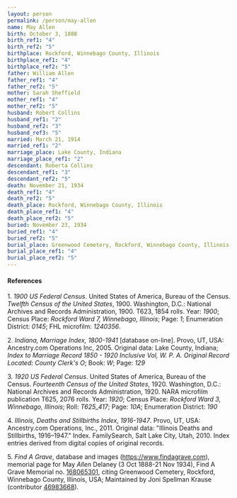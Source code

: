```yaml
---
layout: person
permalink: /person/may-allen
name: May Allen
birth: October 3, 1888
birth_ref1: "4"
birth_ref2: "5"
birthplace: Rockford, Winnebago County, Illinois
birthplace_ref1: "4"
birthplace_ref2: "5"
father: William Allen
father_ref1: "4"
father_ref2: "5"
mother: Sarah Sheffield
mother_ref1: "4"
mother_ref2: "5"
husband: Robert Collins
husband_ref1: "2"
husband_ref2: "3"
husband_ref3: "5"
married: March 21, 1914
married_ref1: "2"
marriage_place: Lake County, Indiana
marriage_place_ref1: "2"
descendant: Roberta Collins
descendant_ref1: "3"
descendant_ref2: "5"
death: November 21, 1934
death_ref1: "4"
death_ref2: "5"
death_place: Rockford, Winnebago County, Illinois
death_place_ref1: "4"
death_place_ref2: "5"
buried: November 23, 1934
buried_ref1: "4"
buried_ref2: "5"
burial_place: Greenwood Cemetery, Rockford, Winnebago County, Illinois
burial_place_ref1: "4"
burial_place_ref2: "5"
---
```


#### References

<a id="1">1. </a> _1900 US Federal Census_. United States of America, Bureau of the Census. _Twelfth Census of the United States_, 1900. Washington, D.C.: National Archives and Records Administration, 1900. T623, 1854 rolls. Year: _1900_; Census Place: _Rockford Ward 7, Winnebago, Illinois_; Page: _1_; Enumeration District: _0145_; FHL microfilm: _1240356_.

<a id="2">2. </a> _Indiana, Marriage Index, 1800-1941_ [database on-line]. Provo, UT, USA: Ancestry.com Operations Inc, 2005. Original data: Lake County, Indiana; _Index to Marriage Record 1850 - 1920 Inclusive Vol, W. P. A. Original Record Located: County Clerk's O_; Book: _W_; Page: _129_

<a id="3">3. </a> _1920 US Federal Census_. United States of America, Bureau of the Census. _Fourteenth Census of the United States_, 1920. Washington, D.C.: National Archives and Records Administration, 1920. NARA microfilm publication T625, 2076 rolls. Year: _1920_; Census Place: _Rockford Ward 3, Winnebago, Illinois_; Roll: _T625_417_; Page: _10A_; Enumeration District: _190_

<a id="4">4. </a> _Illinois, Deaths and Stillbirths Index, 1916-1947_. Provo, UT, USA: Ancestry.com Operations, Inc., 2011. Original data: "Illinois Deaths and Stillbirths, 1916–1947." Index. FamilySearch, Salt Lake City, Utah, 2010. Index entries derived from digital copies of original records.

<a id="5">5. </a> _Find A Grave_, database and images (<https://www.findagrave.com>), memorial page for May _Allen_ Delaney (3 Oct 1888-21 Nov 1934), Find A Grave Memorial no. [168065301](https://www.findagrave.com/memorial/168065301), citing Greenwood Cemetery, Rockford, Winnebago County, Illinois, USA; Maintained by Joni Spellman Krause (contributor [46983668](https://www.findagrave.com/user/profile/46983668)). 
